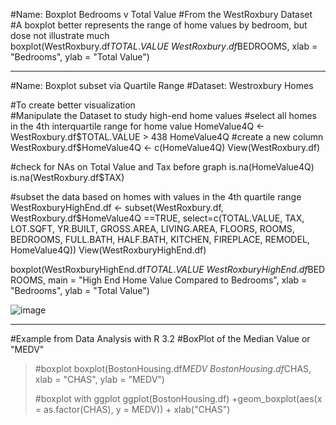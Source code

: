 


#Name: Boxplot Bedrooms v Total Value 
#From the WestRoxbury Dataset 
#A boxplot better represents the range of home values by bedroom, but dose not illustrate much 
boxplot(WestRoxbury.df$TOTAL.VALUE ~ WestRoxbury.df$BEDROOMS, xlab = "Bedrooms", ylab = "Total Value")

-----

#Name: Boxplot subset via Quartile Range
#Dataset: Westroxbury Homes 

#To create better visualization  
#Manipulate the Dataset to study high-end home values 
#select all homes in the 4th interquartile range for home value 
HomeValue4Q <- WestRoxbury.df$TOTAL.VALUE > 438
HomeValue4Q
#create a new column 
WestRoxbury.df$HomeValue4Q <- c(HomeValue4Q)
View(WestRoxbury.df)

#check for NAs on Total Value and Tax before graph 
is.na(HomeValue4Q)
is.na(WestRoxbury.df$TAX)

#subset the data based on homes with values in the 4th quartile range
WestRoxburyHighEnd.df <- subset(WestRoxbury.df, WestRoxbury.df$HomeValue4Q ==TRUE,
                  select=c(TOTAL.VALUE, TAX, LOT.SQFT, YR.BUILT,
                           GROSS.AREA, LIVING.AREA, FLOORS, ROOMS, 
                           BEDROOMS, FULL.BATH, HALF.BATH, KITCHEN, 
                           FIREPLACE, REMODEL, HomeValue4Q))
View(WestRoxburyHighEnd.df)

boxplot(WestRoxburyHighEnd.df$TOTAL.VALUE ~ WestRoxburyHighEnd.df$BEDROOMS, main = "High End Home Value Compared to Bedrooms",
xlab = "Bedrooms", ylab = "Total Value")

![image](https://user-images.githubusercontent.com/28680575/102856123-e9967e00-43f3-11eb-9263-87a431ad4863.png)

-----

#Example from Data Analysis with R 3.2
#BoxPlot of the Median Value or "MEDV" 

> #boxplot
> boxplot(BostonHousing.df$MEDV ~ BostonHousing.df$CHAS, xlab = "CHAS", ylab = "MEDV")
> 
> #boxplot with ggplot
> ggplot(BostonHousing.df) +geom_boxplot(aes(x = as.factor(CHAS), y = MEDV)) + xlab("CHAS")
